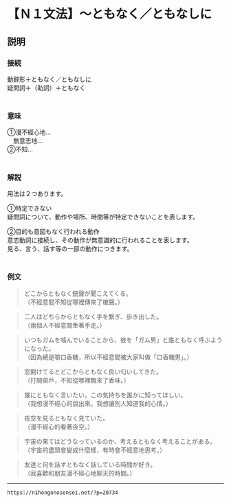 # 【Ｎ１文法】～ともなく／ともなしに


## 説明

### 接続

動辭形＋ともなく／ともなしに  
疑問詞＋（助詞）＋ともなく  
　

### 意味

①漫不經心地…  
　無意志地…  
②不知…  
　

### 解説

用法は２つあります。

①特定できない  
疑問詞について、動作や場所、時間等が特定できないことを表します。

②目的も意図もなく行われる動作  
意志動詞に接続し、その動作が無意識的に行われることを表します。  
見る、言う、話す等の一部の動作につきます。  
　

### 例文

>どこからともなく銃聲が聞こえてくる。  
>（不經意間不知從哪裡傳來了槍聲。）
 
>二人はどちらからともなく手を繫ぎ、歩き出した。  
>（兩個人不經意間牽著手走。）
 
>いつもガムを噛んでいることから、彼を「ガム男」と誰ともなく呼ぶようになった。  
>（因為總是嚼口香糖，所以不經意間被大家叫做「口香糖男」。）
 
>窓開けてるとどこからともなく良い匂いしてきた。  
>（打開窗戶，不知從哪裡飄來了香味。）
 
>誰にともなく言いたい。この気持ちを誰かに知ってほしい。  
>（我想漫不經心的說出來。我想讓別人知道我的心情。）
 
>夜空を見るともなく見ていた。  
>（漫不經心的看著夜空。）
 
>宇宙の果てはどうなっているのか、考えるともなく考えることがある。  
>（宇宙的盡頭會變成什麼樣，有時會不經意地思考。）
 
>友達と何を話すともなく話している時間が好き。  
>（我喜歡和朋友漫不經心地聊天的時間。）

---
`https://nihongonosensei.net/?p=20734`